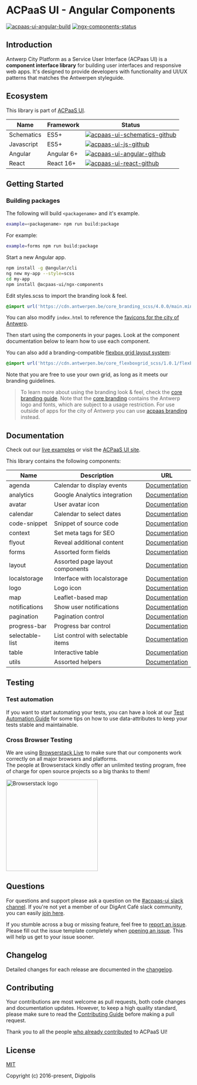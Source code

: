 # ACPaaS UI - Angular Components

[![acpaas-ui-angular-build]][acpaas-ui-angular-travis]
[![ngx-components-status]][ngx-components-package]

## Introduction

Antwerp City Platform as a Service User Interface (ACPaas UI) is a **component interface library** for building user interfaces and responsive web apps. It's designed to provide developers with functionality and UI/UX patterns that matches the Antwerpen styleguide.

## Ecosystem

This library is part of [ACPaaS UI][acpaas-ui].

| Name              | Framework  | Status  |
| ----------------- | ---------- | ------- |
| Schematics        | ES5+       | [![acpaas-ui-schematics-github]][acpaas-ui-schematics] |
| Javascript        | ES5+       | [![acpaas-ui-js-github]][acpaas-ui-js] |
| Angular           | Angular 6+ | [![acpaas-ui-angular-github]][acpaas-ui-angular] |
| React             | React 16+  | [![acpaas-ui-react-github]][acpaas-ui-react] |

## Getting Started

### Building packages

The following will build `<packagename>` and it's example.

```sh
example=<packagename> npm run build:package
```

For example:

```sh
example=forms npm run build:package
```

Start a new Angular app.

```sh
npm install -g @angular/cli
ng new my-app --style=scss
cd my-app
npm install @acpaas-ui/ngx-components
```

Edit styles.scss to import the branding look & feel.

```scss
@import url('https://cdn.antwerpen.be/core_branding_scss/4.0.0/main.min.css');
```

You can also modify `index.html` to reference the [favicons for the city of Antwerp][branding-favicons].

Then start using the components in your pages. Look at the component documentation below to learn how to use each component.

You can also add a branding-compatible [flexbox grid layout system][flexboxgrid]:

```scss
@import url('https://cdn.antwerpen.be/core_flexboxgrid_scss/1.0.1/flexboxgrid.min.css');
```

Note that you are free to use your own grid, as long as it meets our branding guidelines.

> To learn more about using the branding look & feel, check the [core branding guide][branding-core-guide]. Note that the [core branding][branding-core] contains the Antwerp logo and fonts, which are subject to a usage restriction. For use outside of apps for the city of Antwerp you can use [acpaas branding][branding-acpaas] instead.

## Documentation

Check out our [live examples][acpaas-ui-angular-styleguide] or visit the [ACPaaS UI site][acpaas-ui].

This library contains the following components:

| Name           | Description                              | URL                                                       |
| -------------- | ---------------------------------------- | --------------------------------------------------------- |
| agenda         | Calendar to display events               | [Documentation](./packages/agenda/lib/README.md)              |
| analytics      | Google Analytics integration             | [Documentation](./packages/analytics/lib/README.md)           |
| avatar         | User avatar icon                         | [Documentation](./packages/avatar/lib/README.md)              |
| calendar       | Calendar to select dates                 | [Documentation](./packages/calendar/lib/README.md)            |
| code-snippet   | Snippet of source code                   | [Documentation](./packages/code-snippet/lib/README.md)        |
| context        | Set meta tags for SEO                    | [Documentation](./packages/context/lib/README.md)             |
| flyout         | Reveal additional content                | [Documentation](./packages/flyout/lib/README.md)              |
| forms          | Assorted form fields                     | [Documentation](./packages/forms/lib/README.md)               |
| layout         | Assorted page layout components          | [Documentation](./packages/layout/lib/README.md)              |
| localstorage   | Interface with localstorage              | [Documentation](./packages/localstorage/lib/README.md)        |
| logo           | Logo icon                                | [Documentation](./packages/logo/lib/README.md)                |
| map            | Leaflet-based map                        | [Documentation](./packages/map/lib/README.md)                 |
| notifications  | Show user notifications                  | [Documentation](./packages/notifications/lib/README.md)       |
| pagination     | Pagination control                       | [Documentation](./packages/pagination/lib/README.md)          |
| progress-bar   | Progress bar control                     | [Documentation](./packages/progress-bar/lib/README.md)        |
| selectable-list| List control with selectable items       | [Documentation](./packages/selectable-list/lib/README.md)     |
| table          | Interactive table                        | [Documentation](./packages/table/lib/README.md)               |
| utils          | Assorted helpers                         | [Documentation](./packages/utils/lib/README.md)               |

## Testing

### Test automation

If you want to start automating your tests, you can have a look at our [Test Automation Guide](./TEST_AUTOMATION.md) for some tips on how to use data-attributes to keep your tests stable and maintainable.

### Cross Browser Testing

We are using [Browserstack Live](https://www.browserstack.com/live) to make sure that our components work correctly on all major browsers and platforms.<br/>
The people at Browserstack kindly offer an unlimited testing program, free of charge for open source projects so a big thanks to them!

<a href="http://browserstack.com/"><img width="250" src="https://cloud.githubusercontent.com/assets/7864462/12837037/452a17c6-cb73-11e5-9f39-fc96893bc9bf.png" alt="Browserstack logo"></a>

## Questions

For questions and support please ask a question on the [#acpaas-ui slack channel][acpaas-ui-slack]. If you're not yet a member of our DigAnt Café slack community, you can easily [join here](https://digantcafe-slack.digipolis.be).

If you stumble across a bug or missing feature, feel free to [report an issue][acpaas-ui-angular-issues]. Please fill out the issue template completely when [opening an issue][acpaas-ui-angular-issues]. This will help us get to your issue sooner.

## Changelog

Detailed changes for each release are documented in the [changelog](./CHANGELOG.md).

## Contributing

Your contributions are most welcome as pull requests, both code changes and documentation updates. However, to keep a high quality standard, please make sure to read the [Contributing Guide](./CONTRIBUTING.md) before making a pull request.

Thank you to all the people [who already contributed][acpaas-ui-angular-contributors] to ACPaaS UI!

## License

[MIT](./LICENSE.md)

Copyright (c) 2016-present, Digipolis

<!-- Generic Links -->
[acpaas-ui]: https://acpaas-ui.digipolis.be
[acpaas-ui-slack]: https://digantcafe.slack.com/messages/CDDLYJU65/
[flexboxgrid]: https://github.com/a-ui/core_flexboxgrid_scss

<!-- Travis -->
[acpaas-ui-angular-build]: https://img.shields.io/travis/digipolisantwerp/acpaas-ui_angular.svg
[acpaas-ui-angular-travis]: https://travis-ci.org/digipolisantwerp/acpaas-ui_angular

<!-- Github links -->

<!-- Github URL -->
[acpaas-ui-schematics]: https://github.com/digipolisantwerp/acpaas-ui_schematics
[acpaas-ui-js]: https://github.com/digipolisantwerp/acpaas-ui_js
[acpaas-ui-angular]: https://github.com/digipolisantwerp/acpaas-ui_angular
[acpaas-ui-angular-styleguide]: https://digipolisantwerp.github.io/acpaas-ui_angular
[acpaas-ui-angular-issues]: https://github.com/digipolisantwerp/acpaas-ui_angular/issues
[acpaas-ui-angular-contributors]: https://github.com/digipolisantwerp/acpaas-ui_angular/graphs/contributors
[acpaas-ui-react]: https://github.com/digipolisantwerp/acpaas-ui_react
[branding-core]: https://github.com/a-ui/core_branding_scss
[branding-core-guide]: https://a-ui.github.io/core_branding_scss/
[branding-acpaas]: https://github.com/a-ui/acpaas_branding_scss
[branding-favicons]: https://github.com/a-ui/core_branding_favicons

<!-- Github Version Badge -->
[acpaas-ui-schematics-github]: https://img.shields.io/github/package-json/v/digipolisantwerp/acpaas-ui_schematics.svg
[acpaas-ui-angular-github]: https://img.shields.io/github/package-json/v/digipolisantwerp/acpaas-ui_angular.svg
[acpaas-ui-js-github]: https://img.shields.io/github/package-json/v/digipolisantwerp/acpaas-ui_js.svg
[acpaas-ui-react-github]: https://img.shields.io/github/package-json/v/digipolisantwerp/acpaas-ui_react.svg

<!-- NPM Package links -->
[ngx-components-package]: https://www.npmjs.com/package/@acpaas-ui/ngx-components

<!-- NPM Version Badge -->
[ngx-components-status]: https://img.shields.io/npm/v/@acpaas-ui/ngx-components.svg
